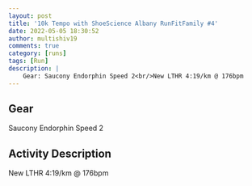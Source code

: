 ```yaml
---
layout: post
title: '10k Tempo with ShoeScience Albany RunFitFamily #4'
date: 2022-05-05 18:30:52
author: multishiv19
comments: true
category: [runs]
tags: [Run]
description: |
    Gear: Saucony Endorphin Speed 2<br/>New LTHR 4:19/km @ 176bpm
---
```


## Gear
Saucony Endorphin Speed 2

## Activity Description
New LTHR 4:19/km @ 176bpm


<div width='100%' class='strava-embed-placeholder' data-embed-type='activity' data-embed-id='7090649669'></div>
<script src='https://strava-embeds.com/embed.js'></script>
